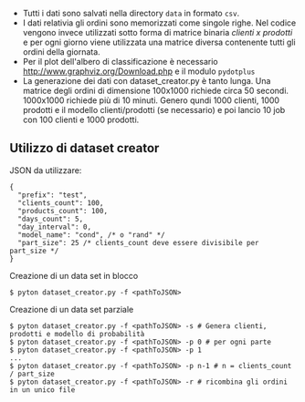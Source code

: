 - Tutti i dati sono salvati nella directory `data` in formato `csv`.
- I dati relativia gli ordini sono memorizzati come singole righe. Nel codice vengono invece utilizzati sotto forma di matrice binaria *clienti x prodotti* e per ogni giorno viene utilizzata una matrice diversa contenente tutti gli ordini della giornata.
- Per il plot dell'albero di classificazione è necessario http://www.graphviz.org/Download.php e il modulo `pydotplus`
- La generazione dei dati con dataset_creator.py è tanto lunga. Una matrice degli ordini di dimensione 100x1000 richiede circa 50 secondi. 1000x1000 richiede più di 10 minuti. Genero qundi 1000 clienti, 1000 prodotti e il modello clienti/prodotti (se necessario) e poi lancio 10 job con 100 clienti e 1000 prodotti.


## Utilizzo di dataset creator

JSON da utilizzare:
```
{
  "prefix": "test",
  "clients_count": 100,
  "products_count": 100,
  "days_count": 5,
  "day_interval": 0,
  "model_name": "cond", /* o "rand" */
  "part_size": 25 /* clients_count deve essere divisibile per part_size */
}
```

Creazione di un data set in blocco

```
$ pyton dataset_creator.py -f <pathToJSON>
```

Creazione di un data set parziale

```
$ pyton dataset_creator.py -f <pathToJSON> -s # Genera clienti, prodotti e modello di probabilità
$ pyton dataset_creator.py -f <pathToJSON> -p 0 # per ogni parte
$ pyton dataset_creator.py -f <pathToJSON> -p 1
... 
$ pyton dataset_creator.py -f <pathToJSON> -p n-1 # n = clients_count / part_size
$ pyton dataset_creator.py -f <pathToJSON> -r # ricombina gli ordini in un unico file
```


